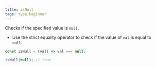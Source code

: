 ```yaml
---
title: isNull
tags: type,beginner
---
```


Checks if the specified value is `null`.

- Use the strict equality operator to check if the value of `val` is equal to `null`.

```js
const isNull = (val) => val === null;
```

```js
isNull(null); // true
```
